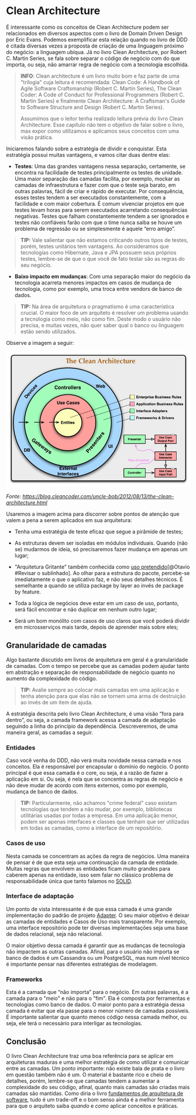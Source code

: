 # Clean Architecture

É interessante como os conceitos de Clean Architecture podem ser relacionados em diversos aspectos com o livro de Domain Driven Design por Eric Evans. Podemos exemplificar esta relação quando no livro de DDD é citada diversas vezes a proposta de criação de uma linguagem próximo do negócio: a linguagem ubíqua. Já no livro Clean Architecture, por Robert C. Martin Series, se fala sobre separar o código de negócio com do que importa, ou seja, não amarrar regra de negócio com a tecnologia escolhida.

> **INFO**: Clean architecture é um livro muito bom e faz parte de uma "trilogia" cuja leitura é recomendada: Clean Code: A Handbook of Agile Software Craftsmanship (Robert C. Martin Series), The Clean Coder: A Code of Conduct for Professional Programmers (Robert C. Martin Series) e finalmente Clean Architecture: A Craftsman's Guide to Software Structure and Design (Robert C. Martin Series). 
>
> Assumimos que o leitor tenha realizado leitura prévia do livro Clean Architecture. Esse capítulo não tem o objetivo de falar sobre o livro, mas expor como utilizamos e aplicamos seus conceitos com uma visão prática. 

Iniciaremos falando sobre a estratégia de dividir e conquistar. Esta estratégia possui muitas vantagens, e vamos citar duas dentre elas:

* **Testes**: Uma das grandes vantagens nessa separação, certamente, se encontra na facilidade de testes principalmente os testes de unidade. Uma maior separação das camadas facilita, por exemplo, mockar as camadas de infraestrutura e fazer com que o teste seja barato, em outras palavras, fácil de criar e rápido de executar. Por consequência, esses testes tendem a ser executados constantemente, com a facilidade e com maior cobertura. 
  É comum vivenciar projetos em que testes levam horas para serem executados acarretando consequências negativas. Testes que falham constantemente tendem a ser ignorados e testes não confiáveis farão com que o time nunca saiba se houve um problema de regressão ou se simplesmente é aquele “erro amigo”. 

> **TIP:** Vale salientar que não estamos criticando outros tipos de testes, porém, testes unitários tem vantagens. Ao consideramos que tecnologias como Hibernate,  Java e  JPA possuem seus próprios testes, lembre-se de que o que você de fato testar são as regras do seu negócio.

* **Baixo impacto em mudanças**: Com uma separação maior do negócio da tecnologia acarreta menores impactos em casos de mudança de tecnologia, como por exemplo, uma troca entre vendors de banco de dados. 

> **TIP:** Na área de arquitetura o pragmatismo é uma característica crucial. O maior foco de um arquiteto é resolver um problema usando a tecnologia como meio, não como fim. Deste modo o usuário não precisa, e muitas vezes, não quer saber qual o banco ou linguagem estão sendo utilizados.

Observe a imagem a seguir:

![](images/chapter_04_01.jpg)

*Fonte: https://blog.cleancoder.com/uncle-bob/2012/08/13/the-clean-architecture.html*

Usaremos a imagem acima para discorrer sobre pontos de atenção que valem a pena a serem aplicados em sua arquitetura:


* Tenha uma estratégia de teste eficaz que segue a pirâmide de testes;
*  As estruturas devem ser isoladas em módulos individuais. Quando (não se) mudarmos de ideia, só precisaremos fazer mudança em apenas um lugar;
* "Arquitetura Gritante" também conhecida como <u>uso pretendido</u>[@Otavio #Revisar o sublinhado]. Ao olhar para a estrutura do pacote, percebe-se imediatamente o que o aplicativo faz, e não seus detalhes técnicos. É semelhante a quando se utiliza package by layer ao invés de package by feature. 

* Toda a lógica de negócios deve estar em um caso de uso, portanto, será fácil encontrar e não duplicar em nenhum outro lugar;

* Será um bom monólito com casos de uso claros que você poderá dividir em microsserviços mais tarde, depois de aprender mais sobre eles;

## Granularidade de camadas

Algo bastante discutido em livros de arquitetura em geral é a granularidade de camadas. Com o tempo se percebe que as camadas podem ajudar tanto em abstração e separação de responsabilidade de negócio quanto no aumento da complexidade do código. 

> **TIP:** Avalie sempre ao colocar mais camadas em uma aplicação e tenha atenção para que elas não se tornem uma arma de destruição ao invés de um item de ajuda.

A estratégia descrita pelo livro Clean Architecture, é uma visão “fora para dentro”, ou seja, a camada framework acessa a camada de adaptação seguindo a linha do princípio da dependência.  Descreveremos, de uma maneira geral, as camadas a seguir.

### Entidades

Caso você venha do DDD, não verá muita novidade nessa camada e nos conceitos. Ela é responsável por encapsular o domínio do negócio. O ponto principal é que essa camada é o core, ou seja, é a razão de fazer a aplicação em si. Ou seja, é nela que se concentra as regras de negócio e não deve mudar de acordo com itens externos, como por exemplo, mudança de banco de dados.

>  **TIP:** Particularmente, não achamos "crime federal" caso existam tecnologias que tendem a não mudar, por exemplo, bibliotecas utilitárias usadas por todas a empresa. Em uma aplicação menor, podem ser apenas interfaces e classes que tenham que ser utilizadas em todas as camadas, como a interface de um repositório.

### Casos de uso

Nesta camada se concentram as ações da regra de negócios. Uma maneira de pensar é de que esta seja uma continuação da camada de entidade. Muitas regras que envolvem as entidades ficam muito grandes para caberem apenas na entidade, isso sem falar no clássico problema de responsabilidade única que tanto falamos no [SOLID](https://en.wikipedia.org/wiki/SOLID).

### Interface de adaptação

Um ponto de vista interessante é de que essa camada é uma grande implementação do padrão de projeto [Adapter](https://refactoring.guru/design-patterns/adapter). O seu maior objetivo é deixar as camadas de entidades e Casos de Uso mais transparente. Por exemplo, uma interface repositório pode ter diversas implementações seja uma base de dados relacional, seja não relacional. 

O maior objetivo dessa camada é garantir que as mudanças de tecnologia não impactem as outras camadas. Afinal, para o usuário não importa se banco de dados é um Cassandra ou um PostgreSQL, mas num nível técnico é importante pensar nas diferentes estratégias de modelagem.

### Frameworks


Esta é a camada que “não importa” para o negócio. Em outras palavras, é a camada para o "meio" e não para o "fim". Ela é composta por ferramentas e tecnologias como banco de dados. O maior ponto para a estratégia dessa camada é evitar que ela passe para o menor número de camadas possíveis. É importante salientar que quanto menos código nessa camada melhor, ou seja, ele terá o necessário para interligar as tecnologias.



## Conclusão

O livro Clean Architecture traz uma boa referência para se aplicar em arquiteturas maduras e uma melhor estratégia de como utilizar e comunicar entre as camadas. Um ponto importante: não existe bala de prata e o livro em questão também não é um. O material é bastante rico e cheio de detalhes, porém, lembre-se que camadas tendem a aumentar a complexidade do seu código, afinal, quanto mais camadas são criadas mais camadas são mantidas. Como diria o livro [fundamentos de arquitetura de software](https://www.amazon.com/Fundamentals-Software-Architecture-Comprehensive-Characteristics/dp/1492043451), tudo é um trade-off e o bom senso ainda é a melhor ferramenta para que o arquiteto saiba *quando* e *como* aplicar conceitos e práticas.

